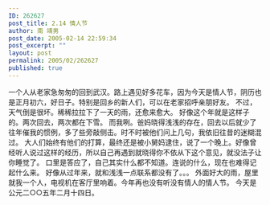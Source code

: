 ```yaml
---
ID: 262627
post_title: 2.14 情人节
author: 南 靖男
post_date: 2005-02-14 22:59:34
post_excerpt: ""
layout: post
permalink: 2005/02/262627
published: true
---
```

一个人从老家急匆匆的回到武汉。路上遇见好多花车，因为今天是情人节，阴历也是正月初六，好日子。特别是回乡的新人们，可以在老家招呼亲朋好友。
不过，天气倒是很坏。稀稀拉拉下了一天的雨，还愈来愈大。
好像这个年就是这样子的。两次回去，两次都在下雪。
而我咧。爸妈晓得浅浅的存在，回去以后就少了往年催我的惯例，多了些旁敲侧击。时不时被他们问上几句，我依旧往昔的迷糊混过。
大人们始终有他们的打算，最终还是被小舅妈逮住，说了一个晚上。好像曾经听人说过这样的经历，所以自己再遇到就晓得你不依从下这个意见，就没法子让你睡觉了。
口里是答应了，自己其实什么都不知道。连说的什么，现在也难得记起什么来。
好像从过年来，就和浅浅一点联系都没有了。。。
外面好大的雨，屋里就我一个人，电视机在客厅里响着。今年再也没有听没有情人的情人节。
今天是公元二○○五年二月十四日。